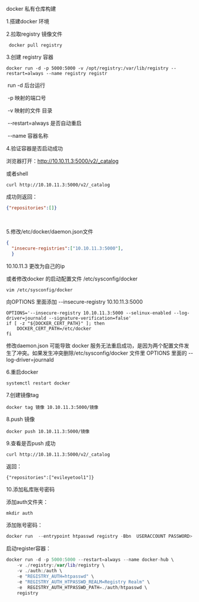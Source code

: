 



docker 私有仓库构建



1.搭建docker 环境

2.拉取registry 镜像文件

```shell
 docker pull registry
```



3.创建 registry 容器

```shell
docker run -d -p 5000:5000 -v /opt/registry:/var/lib/registry --restart=always --name registry registr
```

​	run -d   后台运行

​	-p  映射的端口号

​	-v  映射的文件 目录

​	--restart=always 是否自动重启

​	--name 容器名称

4.验证容器是否启动成功



浏览器打开：http://10.10.11.3:5000/v2/_catalog

或者shell

```shell
curl http://10.10.11.3:5000/v2/_catalog
```



成功则返回：

```json
{"repositories":[]}

```

​	

5.修改/etc/docker/daemon.json文件

```json
{
  "insecure-registries":["10.10.11.3:5000"],
  }

```

10.10.11.3 更改为自己的ip

或者修改docker 的启动配置文件  /etc/sysconfig/docker

```
vim /etc/sysconfig/docker
```

向OPTIONS 里面添加 --insecure-registry 10.10.11.3:5000

```
OPTIONS='--insecure-registry 10.10.11.3:5000 --selinux-enabled --log-driver=journald --signature-verification=false'
if [ -z "${DOCKER_CERT_PATH}" ]; then
    DOCKER_CERT_PATH=/etc/docker
fi
```

修改daemon.json 可能导致 docker 服务无法重启成功，是因为两个配置文件发生了冲突。如果发生冲突删除/etc/sysconfig/docker 文件里  OPTIONS 里面的 --log-driver=journald

6.重启docker

```
systemctl restart docker 
```



7.创建镜像tag

```shell
docker tag 镜像 10.10.11.3:5000/镜像
```

8.push 镜像

```
docker push 10.10.11.3:5000/镜像
```

9.查看是否push 成功

```
curl http://10.10.11.3:5000/v2/_catalog
```

返回：

```
{"repositories":["evileyetool1"]}
```



10.添加私库账号密码



添加auth文件夹：

```kotlin
mkdir auth
```

添加账号密码：

```kotlin
docker run  --entrypoint htpasswd registry -Bbn  USERACCOUNT PASSWORD> auth/htpasswd
```

启动register容器：



```kotlin
docker run -d -p 5000:5000 --restart=always --name docker-hub \
    -v ./registry:/var/lib/registry \
    -v ./auth:/auth \
    -e "REGISTRY_AUTH=htpasswd" \
    -e "REGISTRY_AUTH_HTPASSWD_REALM=Registry Realm" \
    -e  REGISTRY_AUTH_HTPASSWD_PATH=./auth/htpasswd \
    registry
```































